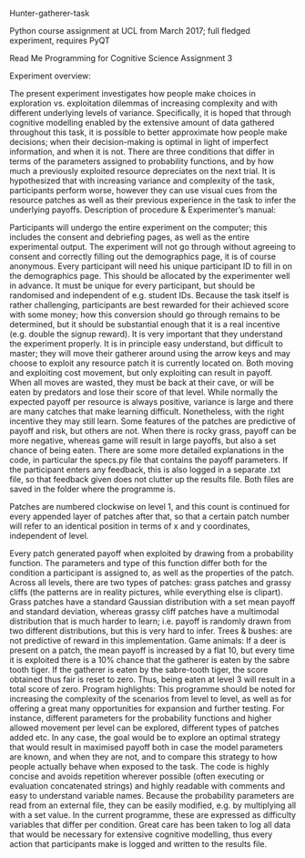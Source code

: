 Hunter-gatherer-task

Python course assignment at UCL from March 2017; full fledged experiment, requires PyQT

Read Me Programming for Cognitive Science Assignment 3

Experiment overview:

The present experiment investigates how people make choices in exploration vs. exploitation dilemmas of increasing complexity and with different underlying levels of variance. Specifically, it is hoped that through cognitive modelling enabled by the extensive amount of data gathered throughout this task, it is possible to better approximate how people make decisions; when their decision-making is optimal in light of imperfect information, and when it is not. There are three conditions that differ in terms of the parameters assigned to probability functions, and by how much a previously exploited resource depreciates on the next trial. It is hypothesized that with increasing variance and complexity of the task, participants perform worse, however they can use visual cues from the resource patches as well as their previous experience in the task to infer the underlying payoffs. Description of procedure & Experimenter’s manual:

Participants will undergo the entire experiment on the computer; this includes the consent and debriefing pages, as well as the entire experimental output. The experiment will not go through without agreeing to consent and correctly filling out the demographics page, it is of course anonymous. Every participant will need his unique participant ID to fill in on the demographics page. This should be allocated by the experimenter well in advance. It must be unique for every participant, but should be randomised and independent of e.g. student IDs. Because the task itself is rather challenging, participants are best rewarded for their achieved score with some money; how this conversion should go through remains to be determined, but it should be substantial enough that it is a real incentive (e.g. double the signup reward). It is very important that they understand the experiment properly. It is in principle easy understand, but difficult to master; they will move their gatherer around using the arrow keys and may choose to exploit any resource patch it is currently located on. Both moving and exploiting cost movement, but only exploiting can result in payoff. When all moves are wasted, they must be back at their cave, or will be eaten by predators and lose their score of that level. While normally the expected payoff per resource is always positive, variance is large and there are many catches that make learning difficult. Nonetheless, with the right incentive they may still learn. Some features of the patches are predictive of payoff and risk, but others are not. When there is rocky grass, payoff can be more negative, whereas game will result in large payoffs, but also a set chance of being eaten. There are some more detailed explanations in the code, in particular the specs.py file that contains the payoff parameters. If the participant enters any feedback, this is also logged in a separate .txt file, so that feedback given does not clutter up the results file. Both files are saved in the folder where the programme is.

Patches are numbered clockwise on level 1, and this count is continued for every appended layer of patches after that, so that a certain patch number will refer to an identical position in terms of x and y coordinates, independent of level.

Every patch generated payoff when exploited by drawing from a probability function. The parameters and type of this function differ both for the condition a participant is assigned to, as well as the properties of the patch. Across all levels, there are two types of patches: grass patches and grassy cliffs (the patterns are in reality pictures, while everything else is clipart). Grass patches have a standard Gaussian distribution with a set mean payoff and standard deviation, whereas grassy cliff patches have a multimodal distribution that is much harder to learn; i.e. payoff is randomly drawn from two different distributions, but this is very hard to infer. Trees & bushes: are not predictive of reward in this implementation. Game animals: If a deer is present on a patch, the mean payoff is increased by a flat 10, but every time it is exploited there is a 10% chance that the gatherer is eaten by the sabre tooth tiger. If the gatherer is eaten by the sabre-tooth tiger, the score obtained thus fair is reset to zero. Thus, being eaten at level 3 will result in a total score of zero. Program highlights: This programme should be noted for increasing the complexity of the scenarios from level to level, as well as for offering a great many opportunities for expansion and further testing. For instance, different parameters for the probability functions and higher allowed movement per level can be explored, different types of patches added etc. In any case, the goal would be to explore an optimal strategy that would result in maximised payoff both in case the model parameters are known, and when they are not, and to compare this strategy to how people actually behave when exposed to the task. The code is highly concise and avoids repetition wherever possible (often executing or evaluation concatenated strings) and highly readable with comments and easy to understand variable names. Because the probability parameters are read from an external file, they can be easily modified, e.g. by multiplying all with a set value. In the current programme, these are expressed as difficulty variables that differ per condition. Great care has been taken to log all data that would be necessary for extensive cognitive modelling, thus every action that participants make is logged and written to the results file.
